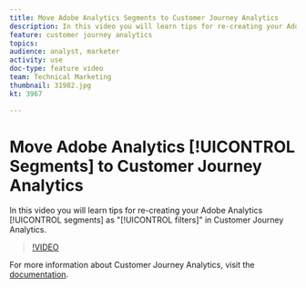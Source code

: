 ```yaml
---
title: Move Adobe Analytics Segments to Customer Journey Analytics
description: In this video you will learn tips for re-creating your Adobe Analytics segments as "filters" in Customer Journey Analytics.
feature: customer journey analytics
topics: 
audience: analyst, marketer
activity: use
doc-type: feature video
team: Technical Marketing
thumbnail: 31982.jpg
kt: 3967

---
```


# Move Adobe Analytics [!UICONTROL Segments] to Customer Journey Analytics

In this video you will learn tips for re-creating your Adobe Analytics [!UICONTROL segments] as "[!UICONTROL filters]" in Customer Journey Analytics.

>[!VIDEO](https://video.tv.adobe.com/v/31982/?quality=12)

For more information about Customer Journey Analytics, visit the [documentation](https://docs.adobe.com/content/help/en/analytics-platform/using/cja-landing.html).
